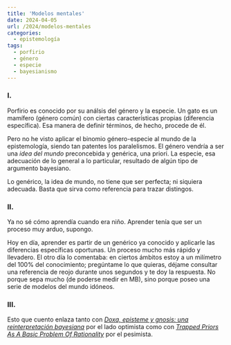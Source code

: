 ```yaml
---
title: 'Modelos mentales'
date: 2024-04-05
url: /2024/modelos-mentales
categories:
  - epistemología
tags:
  - porfirio
  - género
  - especie
  - bayesianismo
---
```


### I.

Porfirio es conocido por su análsis del género y la especie. Un gato es un mamífero (género común) con ciertas características propias (diferencia específica). Esa manera de definir términos, de hecho, procede de él.

Pero no he visto aplicar el binomio género-especie al mundo de la epistemología, siendo tan patentes los paralelismos. El género vendría a ser una _idea del mundo_ preconcebida y genérica, una priori. La especie, esa adecuación de lo general a lo particular, resultado de algún tipo de argumento bayesiano.

Lo genérico, la idea de mundo, no tiene que ser perfecta; ni siquiera adecuada. Basta que sirva como referencia para trazar distingos.

### II.

Ya no sé cómo aprendía cuando era niño. Aprender tenía que ser un proceso muy arduo, supongo.

Hoy en día, aprender es partir de un genérico ya conocido y aplicarle las diferencias específicas oportunas. Un proceso mucho más rápido y llevadero. El otro día lo comentaba: en ciertos ámbitos estoy a un milímetro del 100% del conocimiento; pregúntame lo que quieras, déjame consultar una referencia de reojo durante unos segundos y te doy la respuesta. No porque sepa mucho (de poderse medir en MB), sino porque poseo una serie de modelos del mundo idóneos.

### III.

Esto que cuento enlaza tanto con
[_Doxa, episteme y gnosis: una reinterpretación bayesiana_](https://datanalytics.com/2022/04/07/doxa-episteme-gnosis-interpretacion-bayesiana/)
por el lado optimista como con
[_Trapped Priors As A Basic Problem Of Rationality_](https://www.astralcodexten.com/p/trapped-priors-as-a-basic-problem)
por el pesimista.
